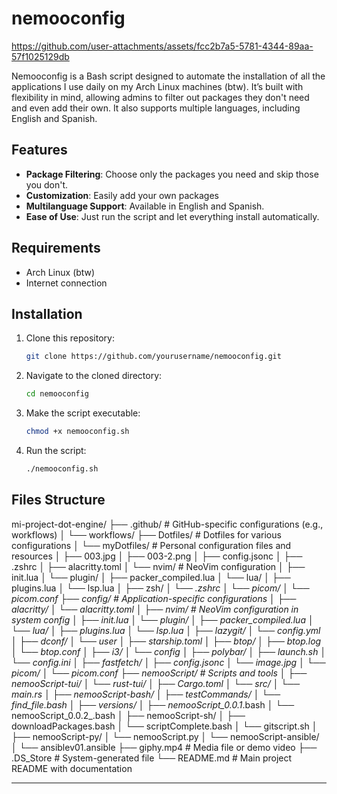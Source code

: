 # nemooconfig

https://github.com/user-attachments/assets/fcc2b7a5-5781-4344-89aa-57f1025129db

Nemooconfig is a Bash script designed to automate the installation of all the applications I use daily on my Arch Linux machines (btw). It’s built with flexibility in mind, allowing admins to filter out packages they don't need and even add their own. It also supports multiple languages, including English and Spanish.

## Features

- **Package Filtering**: Choose only the packages you need and skip those you don't.
- **Customization**: Easily add your own packages 
- **Multilanguage Support**: Available in English and Spanish.
- **Ease of Use**: Just run the script and let everything install automatically.

## Requirements

- Arch Linux (btw)
- Internet connection

## Installation

1. Clone this repository:
   ```bash
   git clone https://github.com/yourusername/nemooconfig.git
   ```
2. Navigate to the cloned directory:
   ```bash
   cd nemooconfig
   ```
3. Make the script executable:
   ```bash
   chmod +x nemooconfig.sh
   ```
4. Run the script:
   ```bash
   ./nemooconfig.sh
   ```

## Files Structure

mi-project-dot-engine/
├── .github/                      # GitHub-specific configurations (e.g., workflows)
│   └── workflows/
├── Dotfiles/                     # Dotfiles for various configurations
│   └── myDotfiles/               # Personal configuration files and resources
│       ├── 003.jpg
│       ├── 003-2.png
│       ├── config.jsonc
│       ├── .zshrc
│       ├── alacritty.toml
│       └── nvim/                 # NeoVim configuration
│           ├── init.lua
│           └── plugin/
│               ├── packer_compiled.lua
│               └── lua/
│                   ├── plugins.lua
│                   └── lsp.lua
│       ├── zsh/
│           └── _.zshrc
│       └── picom/
│           └── picom.conf
├── config/                       # Application-specific configurations
│   ├── alacritty/
│       └── alacritty.toml
│   ├── nvim/                     # NeoVim configuration in system config
│       ├── init.lua
│       └── plugin/
│           ├── packer_compiled.lua
│           └── lua/
│               ├── plugins.lua
│               └── lsp.lua
│   ├── lazygit/
│       └── config.yml
│   ├── dconf/
│       └── user
│   ├── starship.toml
│   ├── btop/
│       ├── btop.log
│       └── btop.conf
│   ├── i3/
│       └── config
│   ├── polybar/
│       ├── launch.sh
│       └── config.ini
│   ├── fastfetch/
│       ├── config.jsonc
│       └── image.jpg
│   └── picom/
│       └── picom.conf
├── nemooScript/                  # Scripts and tools
│   ├── nemooScript-tui/
│       └── rust-tui/
│           ├── Cargo.toml
│           └── src/
│               └── main.rs
│   ├── nemooScript-bash/
│       ├── testCommands/
│           └── find_file.bash
│       ├── versions/
│           ├── nemooScript_0.0.1_.bash
│           └── nemooScript_0.0.2_.bash
│       ├── nemooScript-sh/
│           ├── downloadPackages.bash
│           └── scriptComplete.bash
│       └── gitscript.sh
│   ├── nemooScript-py/
│       └── nemooScript.py
│   └── nemooScript-ansible/
│       └── ansiblev01.ansible
├── giphy.mp4                     # Media file or demo video
├── .DS_Store                     # System-generated file
└── README.md                     # Main project README with documentation



---


